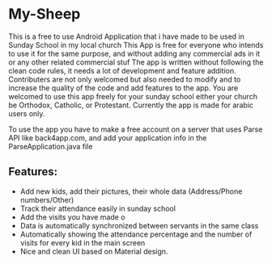 # My-Sheep
This is a free to use Android Application that i have made to be used in Sunday School in my local church
This App is free for everyone who intends to use it for the same purpose, and without adding any commercial ads in it or any other related commercial stuf
The app is written without following the clean code rules, it needs a lot of development and feature addition.
Contributers are not only welcomed but also needed to modify and to increase the quality of the code and add features to the app.
You are welcomed to use this app freely for your sunday school either your church be Orthodox, Catholic, or Protestant.
Currently the app is made for arabic users only.

To use the app you have to make a free account on a server that uses Parse API like back4app.com, and add your application info in the ParseApplication.java file
## Features:
* Add new kids, add their pictures, their whole data (Address/Phone numbers/Other)
* Track their attendance easily in sunday school
* Add the visits you have made o
* Data is automatically synchronized between servants in the same class
* Automatically showing the attendance percentage and the number of visits for every kid in the main screen
* Nice and clean UI based on Material design.



